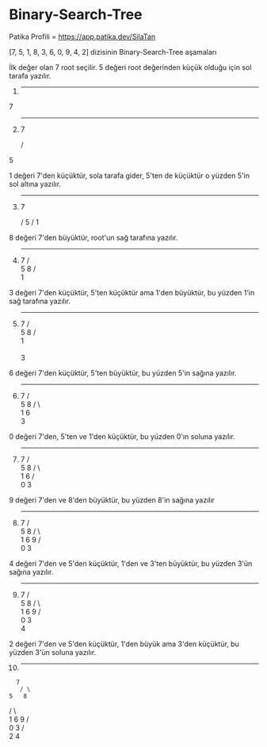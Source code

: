 # Binary-Search-Tree

Patika Profili = https://app.patika.dev/SilaTan

[7, 5, 1, 8, 3, 6, 0, 9, 4, 2] dizisinin Binary-Search-Tree aşamaları

İlk değer olan 7 root seçilir. 5 değeri root değerinden küçük olduğu için sol tarafa yazılır.

1. ----------------------------------------------------

7

2. ----------------------------------------------------


    7
   
   /
  
 5
 
 1 değeri 7'den küçüktür, sola tarafa gider, 5'ten de küçüktür o yüzden 5'in sol altına yazılır.
 
 3. ----------------------------------------------------


	  7
	  
      /
   5
 /
1

8 değeri 7'den büyüktür, root'un sağ tarafına yazılır.

4. ----------------------------------------------------

     7
	  / \
   5   8
  /   
 1    
 
 
 3 değeri 7'den küçüktür, 5'ten küçüktür ama 1'den büyüktür, bu yüzden 1'in sağ tarafına yazılır.
 
 5. ----------------------------------------------------

     7
	  / \
   5   8
  /   
 1  
	\
	 3
   
6 değeri 7'den küçüktür, 5'ten büyüktür, bu yüzden 5'in sağına yazılır.

6. ----------------------------------------------------


     7
	  / \
   5   8
  / \   
 1   6
	\
	 3
   
0 değeri 7'den, 5'ten ve 1'den küçüktür, bu yüzden 0'ın soluna yazılır.   

7. ----------------------------------------------------


      7
	   / \
    5   8
   / \   
  1   6
 / \
0	  3



9 değeri 7'den ve 8'den büyüktür, bu yüzden 8'in sağına yazılır

8. ----------------------------------------------------


      7
	   / \
    5   8
   / \   \
  1   6   9
 / \
0	  3
	  
4 değeri 7'den ve 5'den küçüktür, 1'den ve 3'ten büyüktür, bu yüzden 3'ün sağına yazılır.

9. ----------------------------------------------------


      7
	   / \
    5   8
   / \   \
  1   6   9
 / \
0	  3
	   \
      4
      
   
2 değeri 7'den ve 5'den küçüktür, 1'den büyük ama 3'den küçüktür, bu yüzden 3'ün soluna yazılır.   
   
   10. ----------------------------------------------------


      7
	   / \
    5   8
   / \   \
  1   6   9
 / \
0	  3
	 / \
  2   4

   
   
   
   
   
   
   
   
   
   
   
   
   
   
   
   
   
   
   
   
   
   
   
   
   
   
   
   
   
   
   
 
 
 
 
 
 
 
 
 
 
 
 
